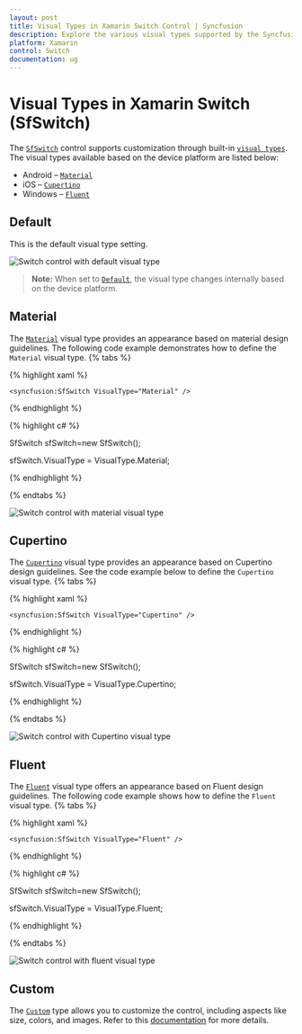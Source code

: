 ```yaml
---
layout: post
title: Visual Types in Xamarin Switch Control | Syncfusion
description: Explore the various visual types supported by the Syncfusion Xamarin Switch (SfSwitch) control, including elements and customization options.
platform: Xamarin
control: Switch
documentation: ug
---
```


# Visual Types in Xamarin Switch (SfSwitch)

The [`SfSwitch`](https://help.syncfusion.com/cr/xamarin/Syncfusion.XForms.Buttons.SfSwitch.html) control supports customization through built-in [`visual types`](https://help.syncfusion.com/cr/xamarin/Syncfusion.XForms.Buttons.SfSwitch.html#Syncfusion_XForms_Buttons_SfSwitch_VisualType). The visual types available based on the device platform are listed below:

- Android – [`Material`](https://help.syncfusion.com/cr/xamarin/Syncfusion.XForms.Buttons.VisualType.html#Syncfusion_XForms_Buttons_VisualType_Material)
- iOS – [`Cupertino`](https://help.syncfusion.com/cr/xamarin/Syncfusion.XForms.Buttons.VisualType.html#Syncfusion_XForms_Buttons_VisualType_Cupertino)
- Windows – [`Fluent`](https://help.syncfusion.com/cr/xamarin/Syncfusion.XForms.Buttons.VisualType.html#Syncfusion_XForms_Buttons_VisualType_Fluent)

## Default

This is the default visual type setting.

![Switch control with default visual type](images/default.png)

> **Note:** When set to [`Default`](https://help.syncfusion.com/cr/xamarin/Syncfusion.XForms.Buttons.VisualType.html#Syncfusion_XForms_Buttons_VisualType_Default), the visual type changes internally based on the device platform.

## Material

The [`Material`](https://help.syncfusion.com/cr/xamarin/Syncfusion.XForms.Buttons.VisualType.html#Syncfusion_XForms_Buttons_VisualType_Material) visual type provides an appearance based on material design guidelines. The following code example demonstrates how to define the `Material` visual type.
{% tabs %}

{% highlight xaml %}

    <syncfusion:SfSwitch VisualType="Material" />

{% endhighlight %}

{% highlight c# %}

SfSwitch sfSwitch=new SfSwitch();

sfSwitch.VisualType = VisualType.Material;

{% endhighlight %}

{% endtabs %}

![Switch control with material visual type](images/material.png)

## Cupertino

The [`Cupertino`](https://help.syncfusion.com/cr/xamarin/Syncfusion.XForms.Buttons.VisualType.html#Syncfusion_XForms_Buttons_VisualType_Cupertino) visual type provides an appearance based on Cupertino design guidelines. See the code example below to define the `Cupertino` visual type.
{% tabs %}

{% highlight xaml %}

    <syncfusion:SfSwitch VisualType="Cupertino" />

{% endhighlight %}

{% highlight c# %}

SfSwitch sfSwitch=new SfSwitch();

sfSwitch.VisualType = VisualType.Cupertino;

{% endhighlight %}

{% endtabs %}

![Switch control with Cupertino visual type](images/cupertino.png)

## Fluent

The [`Fluent`](https://help.syncfusion.com/cr/xamarin/Syncfusion.XForms.Buttons.VisualType.html#Syncfusion_XForms_Buttons_VisualType_Fluent) visual type offers an appearance based on Fluent design guidelines. The following code example shows how to define the `Fluent` visual type.
{% tabs %}

{% highlight xaml %}

    <syncfusion:SfSwitch VisualType="Fluent" />

{% endhighlight %}

{% highlight c# %}

SfSwitch sfSwitch=new SfSwitch();

sfSwitch.VisualType = VisualType.Fluent;

{% endhighlight %}

{% endtabs %}

![Switch control with fluent visual type](images/fluent.png)

## Custom

The [`Custom`](https://help.syncfusion.com/cr/xamarin/Syncfusion.XForms.Buttons.VisualType.html#Syncfusion_XForms_Buttons_VisualType_Custom) type allows you to customize the control, including aspects like size, colors, and images. Refer to this [documentation](https://help.syncfusion.com/xamarin/sfswitch/customization) for more details.
